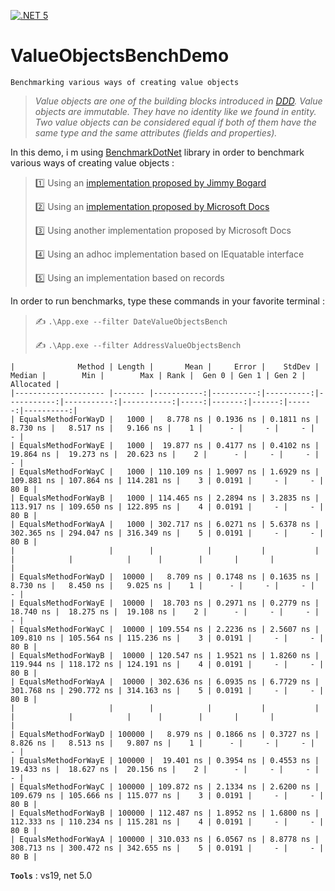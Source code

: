 [![.NET 5](https://github.com/aimenux/ValueObjectsBenchDemo/actions/workflows/ci.yml/badge.svg)](https://github.com/aimenux/ValueObjectsBenchDemo/actions/workflows/ci.yml)

# ValueObjectsBenchDemo
```
Benchmarking various ways of creating value objects
```

> *Value objects are one of the building blocks introduced in [DDD](https://en.wikipedia.org/wiki/Domain-driven_design). Value objects are immutable. They have no identity like we found in entity. Two value objects can be considered equal if both of them have the same type and the same attributes (fields and properties).*

In this demo, i m using [BenchmarkDotNet](https://github.com/dotnet/BenchmarkDotNet) library in order to benchmark various ways of creating value objects :
>
> :one: Using an [implementation proposed by Jimmy Bogard](http://grabbagoft.blogspot.com/2007/06/generic-value-object-equality.html)
>
> :two: Using an [implementation proposed by Microsoft Docs](https://docs.microsoft.com/en-us/dotnet/architecture/microservices/microservice-ddd-cqrs-patterns/implement-value-objects#value-object-implementation-in-c)
>
> :three: Using another implementation proposed by Microsoft Docs
>
> :four: Using an adhoc implementation based on IEquatable interface
>
> :five: Using an implementation based on records
>

In order to run benchmarks, type these commands in your favorite terminal :
>
> :writing_hand: `.\App.exe --filter DateValueObjectsBench`
>
> :writing_hand: `.\App.exe --filter AddressValueObjectsBench`
>

```
|              Method | Length |       Mean |     Error |    StdDev |     Median |        Min |        Max | Rank |  Gen 0 | Gen 1 | Gen 2 | Allocated |
|-------------------- |------- |-----------:|----------:|----------:|-----------:|-----------:|-----------:|-----:|-------:|------:|------:|----------:|
| EqualsMethodForWayD |   1000 |   8.778 ns | 0.1936 ns | 0.1811 ns |   8.730 ns |   8.517 ns |   9.166 ns |    1 |      - |     - |     - |         - |
| EqualsMethodForWayE |   1000 |  19.877 ns | 0.4177 ns | 0.4102 ns |  19.864 ns |  19.273 ns |  20.623 ns |    2 |      - |     - |     - |         - |
| EqualsMethodForWayC |   1000 | 110.109 ns | 1.9097 ns | 1.6929 ns | 109.881 ns | 107.864 ns | 114.281 ns |    3 | 0.0191 |     - |     - |      80 B |
| EqualsMethodForWayB |   1000 | 114.465 ns | 2.2894 ns | 3.2835 ns | 113.917 ns | 109.650 ns | 122.895 ns |    4 | 0.0191 |     - |     - |      80 B |
| EqualsMethodForWayA |   1000 | 302.717 ns | 6.0271 ns | 5.6378 ns | 302.365 ns | 294.047 ns | 316.349 ns |    5 | 0.0191 |     - |     - |      80 B |
|                     |        |            |           |           |            |            |            |      |        |       |       |           |
| EqualsMethodForWayD |  10000 |   8.709 ns | 0.1748 ns | 0.1635 ns |   8.730 ns |   8.450 ns |   9.025 ns |    1 |      - |     - |     - |         - |
| EqualsMethodForWayE |  10000 |  18.703 ns | 0.2971 ns | 0.2779 ns |  18.740 ns |  18.275 ns |  19.108 ns |    2 |      - |     - |     - |         - |
| EqualsMethodForWayC |  10000 | 109.554 ns | 2.2236 ns | 2.5607 ns | 109.810 ns | 105.564 ns | 115.236 ns |    3 | 0.0191 |     - |     - |      80 B |
| EqualsMethodForWayB |  10000 | 120.547 ns | 1.9521 ns | 1.8260 ns | 119.944 ns | 118.172 ns | 124.191 ns |    4 | 0.0191 |     - |     - |      80 B |
| EqualsMethodForWayA |  10000 | 302.636 ns | 6.0935 ns | 6.7729 ns | 301.768 ns | 290.772 ns | 314.163 ns |    5 | 0.0191 |     - |     - |      80 B |
|                     |        |            |           |           |            |            |            |      |        |       |       |           |
| EqualsMethodForWayD | 100000 |   8.979 ns | 0.1866 ns | 0.3727 ns |   8.826 ns |   8.513 ns |   9.807 ns |    1 |      - |     - |     - |         - |
| EqualsMethodForWayE | 100000 |  19.401 ns | 0.3954 ns | 0.4553 ns |  19.433 ns |  18.627 ns |  20.156 ns |    2 |      - |     - |     - |         - |
| EqualsMethodForWayC | 100000 | 109.872 ns | 2.1334 ns | 2.6200 ns | 109.679 ns | 105.666 ns | 115.077 ns |    3 | 0.0191 |     - |     - |      80 B |
| EqualsMethodForWayB | 100000 | 112.487 ns | 1.8952 ns | 1.6800 ns | 112.333 ns | 110.234 ns | 115.281 ns |    4 | 0.0191 |     - |     - |      80 B |
| EqualsMethodForWayA | 100000 | 310.033 ns | 6.0567 ns | 8.8778 ns | 308.713 ns | 300.472 ns | 342.655 ns |    5 | 0.0191 |     - |     - |      80 B |
```

**`Tools`** : vs19, net 5.0